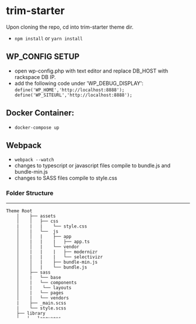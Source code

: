 # trim-starter

Upon cloning the repo, cd into trim-starter theme dir.
- `npm install` or `yarn install`

## WP_CONFIG SETUP
- open wp-config.php with text editor and replace DB_HOST with rackspace DB IP.
- add the following code under 'WP_DEBUG_DISPLAY':
`define('WP_HOME','http://localhost:8888'); define('WP_SITEURL','http://localhost:8888');`

## Docker Container:
- `docker-compose up`

## Webpack
- `webpack --watch` 
- changes to typescript or javascript files compile to bundle.js and bundle-min.js
- changes to SASS files compile to style.css


### Folder Structure
---------------
<pre style="max-height: 300px;"><code>Theme Root
    │    ├── assets
    │    │   ├── css
    |    |   |    └── style.css
    │    |   └──  js
    │    │   |    ├── app
    │    |   |    |   ├── app.ts
    │    │   |    └── vendor
    │    |   |    |   ├── modernizr
    │    |   |    |   └── selectivizr
    │    │   |    ├── bundle-min.js
    │    │   |    └── bundle.js
    │    ├── sass
    │    |   └── base
    │    |   └── components
    │    |    └── layouts
    │    |   └── pages
    │    |   └── vendors
    |    ├── _main.scss
    |    └── style.scss
    ├── library
    │   └── languages
    │   │   ├── some_like_it_neat.pot
    │   └── vendors
    │   │   ├── js
    │   │   ├── tgm-plugin-activation
    │   │   ├── tha-theme-hooks
    │   │   └── customizer
    │   ├── custom-header.php
    │   ├── extras.php
    │   ├── jetpack.php
    │   └── template-tags.php
    ├── page-templates
    │     └── template-parts
    |     |   ├── content-aside.php
    |     |   ├── content-audio.php
    |     |   ├── content-chat.php
    |     |   ├── content-gallery.php
    |     |   ├── content-image.php
    |     |   ├── content-link.php
    |     |   ├── content-none.php
    |     |   ├── content-page.php
    |     |   ├── content-quote.php
    |     |   ├── content-single.php
    |     |   ├── content-status.php
    |     |   ├── content-video.php
    |     |   └── content.php
    |     ├── template-home.php
    |     ├── template-landing-page.php
    ├── 404.php
    ├── archive.php
    ├── comments.php
    ├── footer.php
    ├── functions.php
    ├── gulpfile.js
    ├── header.php
    ├── index.php
    ├── license.txt
    ├── package.json
    ├── page.php
    ├── search.png
    ├── searchform.php
    ├── sidebar.php
    ├── single.php
    └── style.css</code></pre>

